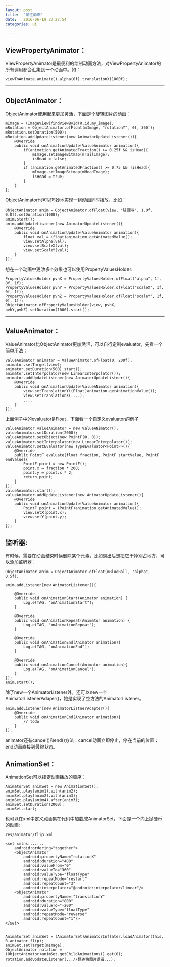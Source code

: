 ```yaml
---
layout: post
title:  "属性动画"
date:   2016-06-19 23:27:54
categories: ui

---
```



## ViewPropertyAnimator：

ViewPropertyAnimator是最便利的绘制动画方法，对ViewPropertyAnimator的所有调用都会汇集到一个动画中。如：

	viewToAnimate.animate().alpha(0f).translationX(1000f);

---

## ObjectAnimator：

ObjectAnimator使用起来更加灵活，下面是个旋转图片的动画：

	mImage = (ImageView)findViewById(R.id.my_image);
	mRotation = ObjectAnimator.ofFloat(mImage, "rotationY", 0f, 360f);
	mRotation.setDuration(500);
	mRotation.addUpdateListener(new AnimatorUpdateListener()){
		@Override
		public void onAnimationUpdate(ValueAnimator animation){
			if(animation.getAnimatedFraction() >= 0.25f && isHead){
				mImage.setImageBitmap(mTailImage);
				isHead = false;
			}
			if (animation.getAnimatedFraction() >= 0.75 && !isHead){
				mImage.setImageBitmap(mHeadImage);
				isHead = true;
			}
		}
	};

ObjectAnimator也可以巧妙地实现一组动画同时播放，比如：

	ObjectAnimator anim = ObjectAnimator.ofFloat(view, "随便写", 1.0f, 0.0f).setDuration(1000);
	anim.start();
	anim.addUpdateListener(new AnimatorUpdateListener(){
		@Override
		public void onAnimationUpdate(ValueAnimator animation){
			float val = (float)animation.getAnimatedValue();
			view.setAlpha(val);
			view.setScaleX(val);
			view.setScaleY(val);
		}
	});
	
想在一个动画中更改多个效果也可以使用PropertyValuesHolder:

	PropertyValuesHolder pvhX = PropertyValuesHolder.ofFloat("alpha", 1f, 0f, 1f);
	PropertyValuesHolder pvhY = PropertyValuesHolder.ofFloat("scaleX", 1f, 0f, 1f);
	PropertyValuesHolder pvhZ = PropertyValuesHolder.ofFloat("scaleY", 1f, 0f, 1f);
	ObjectAnimator.ofPropertyValuesHolder(view, pvhX, pvhY,pvhZ).setDuration(1000).start();

---

## ValueAnimator：

ValueAnimator比ObjectAnimator更加灵活，可以自行定制evaluator，先看一个简单用法：

	ValueAnimator animator = ValueAnimator.ofFloat(0, 200f);
	animator.setTarget(view);
	animator.setDuration(500).start();
	animator.setInterpolator(new LinearInterpolator());
	animator.addUpdateListener(new AnimatorUpdateListner(){
		@Override
		public void onAnimationUpdate(ValueANimator animation){
			view.setTranslationY((Float)animation.getAnimationValue());
			view.setTranslationX(....);
			....
		}
	});
	
上面例子中的evaluator是Float，下面看一个自定义evaluator的例子

	ValueAnimator valueAnimator = new ValueANimator();
	valueAnimator.setDuration(2000);
	valueAnimator.setObject(new PointF(0, 0));
	valueAnimator.setInterpolator(new LinearInterpolator());
	valueAnimator.setEvaluator(new TypeEvaluator<PointF>(){
		@Override
		public PointF evaluate(float fraction, PointF startValue, PointF endValue){
			PointF point = new PointF();
			point.x = fraction * 200;
			point.y = point.x * 2;
			return point;
		}
	});
	valueAnimator.start();
	valueAnimator.addUpdateListener(new AnimatorUpdateListener(){
		@Override
		public void onAnimationUpdate(ValueAnimator animation){
			PointF point = (PointF)animation.getAnimatedValue();
			view.setX(point.x);
			view.setY(point.y);
		}
	});
		
## 监听器:
有时候，需要在动画结束时候删除某个元素，比如淡出后想把它干掉别占地方，可以添加监听器：

	ObjectAnimator anim = ObjectAnimator.ofFloat(mBlueBall, "alpha", 0.5f);  
          
    anim.addListener(new AnimatorListener(){  
  
        @Override  
        public void onAnimationStart(Animator animation) {  
            Log.e(TAG, "onAnimationStart");  
        }  
  
        @Override  
        public void onAnimationRepeat(Animator animation) {  
            Log.e(TAG, "onAnimationRepeat");  
        }  
  
        @Override  
        public void onAnimationEnd(Animator animation){  
        	Log.e(TAG, "onAnimationEnd");   
        }  
  
        @Override  
        public void onAnimationCancel(Animator animation){  
            Log.e(TAG, "onAnimationCancel");  
        }  
    });  
    anim.start();
    
除了new一个AnimatorListener外，还可以new一个AnimatorListenerAdaper()，她是实现了空方法的AnimatorListener。

	anim.addListener(new AnimatorListnerAdapter(){
		@Override
		public void onAnimationEnd(Animator animation){
			// todo
		}
	});

animator还有cancel()和end()方法：cancel动画立即停止，停在当前的位置；end动画直接到最终状态。

## AnimationSet：

AnimationSet可以指定动画播放的顺序：

	AnimatorSet animSet = new AnimationSet();
	animSet.play(anim1).with(anim2);
	animSet.play(anim2).with(anim3);
	animSet.play(anim4).after(anim3);
	animSet.setDuration(2000);
	animSet.start;

也可以在xml中定义动画集在代码中加载成AnimatorSet，下面是一个向上抛硬币的动画:

	res/animator/flip.xml
	
	<set xmlns:......
		android:ordering="together">
		<objectAnimator
			android:propertyName="rotationX"
			android:duration="400"
			android:valueFrom="0"
			android:valueTo="360"
			android:valueType="floatType"
			android:repeatMode="restart"
			android:repeatCount="3"
			android:interpolator="@android:interpolator/linear"/>
		<objectAnimator
			android:propertyName=:"translationY"
			android:duration="800"
			android:valueTo="-200"
			android:valueType="floatType"
			android:repeatMode="reverse"
			android:repeatCount="1"/>
	</set>
	
	
	AnimatorSet animSet = (AnimatorSet)AnimatorInflater.loadAnimator(this, R.animator.flip);
	animSet.setTarget(mImage);
	ObjectAnimator rotation = (ObjectAnimator)animSet.getChildAnimations().get(0);
	rotation.addUpdateListener(...//翻转换图片逻辑...);

	
